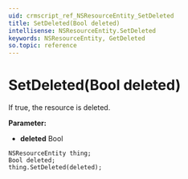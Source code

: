 ```yaml
---
uid: crmscript_ref_NSResourceEntity_SetDeleted
title: SetDeleted(Bool deleted)
intellisense: NSResourceEntity.SetDeleted
keywords: NSResourceEntity, GetDeleted
so.topic: reference
---
```


# SetDeleted(Bool deleted)

If true, the resource is deleted.

**Parameter:** 
 - **deleted** Bool

```crmscript
NSResourceEntity thing;
Bool deleted;
thing.SetDeleted(deleted);
```

